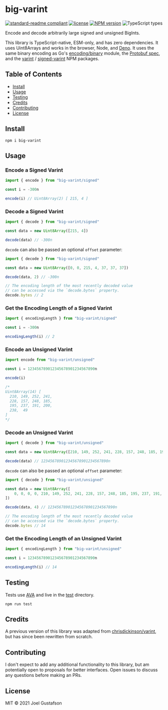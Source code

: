 # big-varint

[![standard-readme compliant](https://img.shields.io/badge/readme%20style-standard-brightgreen.svg)](https://github.com/RichardLitt/standard-readme) [![license](https://img.shields.io/github/license/joeltg/big-varint)](https://opensource.org/licenses/MIT) [![NPM version](https://img.shields.io/npm/v/big-varint)](https://www.npmjs.com/package/big-varint) ![TypeScript types](https://img.shields.io/npm/types/big-varint)

Encode and decode arbitrarily large signed and unsigned BigInts.

This library is TypeScript-native, ESM-only, and has zero dependencies. It uses Uint8Arrays and works in the browser, Node, and [Deno](https://deno.land/). It uses the same binary encoding as Go's [encoding/binary](https://pkg.go.dev/encoding/binary) module, the [Protobuf spec](https://developers.google.com/protocol-buffers/docs/encoding), and the [varint](https://www.npmjs.com/package/varint) / [signed-varint](https://www.npmjs.com/package/signed-varint) NPM packages.

## Table of Contents

- [Install](#install)
- [Usage](#usage)
- [Testing](#testing)
- [Credits](#credits)
- [Contributing](#contributing)
- [License](#license)

## Install

```
npm i big-varint
```

## Usage

### Encode a Signed Varint

```ts
import { encode } from "big-varint/signed"

const i = -300n

encode(i) // Uint8Array(2) [ 215, 4 ]
```

### Decode a Signed Varint

```ts
import { decode } from "big-varint/signed"

const data = new Uint8Array([215, 4])

decode(data) // -300n
```

`decode` can also be passed an optional `offset` parameter:

```ts
import { decode } from "big-varint/signed"

const data = new Uint8Array([0, 0, 215, 4, 37, 37, 37])

decode(data, 2) // -300n

// The encoding length of the most recently decoded value
// can be accessed via the `decode.bytes` property.
decode.bytes // 2
```

### Get the Encoding Length of a Signed Varint

```ts
import { encodingLength } from "big-varint/signed"

const i = -300n

encodingLength(i) // 2
```

### Encode an Unsigned Varint

```ts
import encode from "big-varint/unsigned"

const i = 123456789012345678901234567890n

encode(i)

/*
Uint8Array(14) [
  210, 149, 252, 241,
  228, 157, 248, 185,
  195, 237, 191, 200,
  238,  49
]
*/
```

### Decode an Unsigned Varint

```ts
import { decode } from "big-varint/unsigned"

const data = new Uint8Array([210, 149, 252, 241, 228, 157, 248, 185, 195, 237, 191, 200, 238, 49])

decode(data) // 123456789012345678901234567890n
```

`decode` can also be passed an optional `offset` parameter:

```typescript
import { decode } from "big-varint/unsigned"

const data = new Uint8Array([
	0, 0, 0, 0, 210, 149, 252, 241, 228, 157, 248, 185, 195, 237, 191, 200, 238, 49, 37, 37, 0, 0,
])

decode(data, 4) // 123456789012345678901234567890n

// The encoding length of the most recently decoded value
// can be accessed via the `decode.bytes` property.
decode.bytes // 14
```

### Get the Encoding Length of an Unsigned Varint

```typescript
import { encodingLength } from "big-varint/unsigned"

const i = 123456789012345678901234567890n

encodingLength(i) // 14
```

## Testing

Tests use [AVA](https://github.com/avajs/ava) and live in the [test](./test/) directory.

```
npm run test
```

## Credits

A previous version of this library was adapted from [chrisdickinson/varint](https://github.com/chrisdickinson/varint), but has since been rewritten from scratch.

## Contributing

I don't expect to add any additional functionality to this library, but am potentially open to proposals for better interfaces. Open issues to discuss any questions before making an PRs.

## License

MIT © 2021 Joel Gustafson
